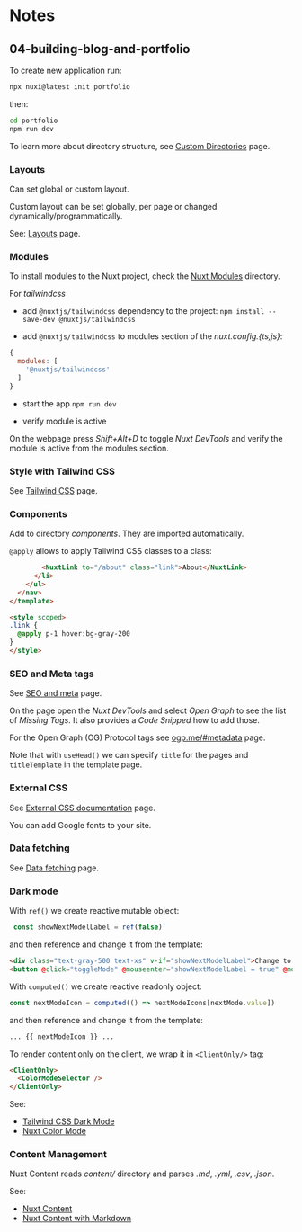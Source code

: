# Notes

## 04-building-blog-and-portfolio

To create new application run:

```sh
npx nuxi@latest init portfolio
```

then:

```sh
cd portfolio
npm run dev
```

To learn more about directory structure, see [Custom Directories](https://nuxt.com/docs/guide/directory-structure/components#custom-directories) page.

### Layouts

Can set global or custom layout.

Custom layout can be set globally, per page or changed dynamically/programmatically.

See: [Layouts](https://nuxt.com/docs/guide/directory-structure/layouts) page.

### Modules

To install modules to the Nuxt project, check the [Nuxt Modules](https://nuxt.com/modules) directory.

For _tailwindcss_

- add `@nuxtjs/tailwindcss` dependency to the project: `npm install --save-dev @nuxtjs/tailwindcss`

- add `@nuxtjs/tailwindcss` to modules section of the _nuxt.config.{ts,js}_:

```js
{
  modules: [
    '@nuxtjs/tailwindcss'
  ]
}
```

- start the app `npm run dev`

- verify module is active

On the webpage press _Shift+Alt+D_ to toggle _Nuxt DevTools_ and verify the module is active from the modules section.

### Style with Tailwind CSS

See [Tailwind CSS](https://tailwindcss.com/docs/installation) page.

### Components

Add to directory _components_. They are imported automatically.

`@apply` allows to apply Tailwind CSS classes to a class:

```html
        <NuxtLink to="/about" class="link">About</NuxtLink>
      </li>
    </ul>
  </nav>
</template>

<style scoped>
.link {
  @apply p-1 hover:bg-gray-200
}
</style>
```

### SEO and Meta tags

See [SEO and meta](https://nuxt.com/docs/getting-started/seo-meta) page.

On the page open the _Nuxt DevTools_ and select _Open Graph_ to see the list of _Missing Tags_. It also provides a _Code Snipped_ how to add those.

For the Open Graph (OG) Protocol tags see [ogp.me/#metadata](https://ogp.me/#metadata) page.

Note that with `useHead()` we can specify `title` for the pages and `titleTemplate` in the template page.

### External CSS

See [External CSS documentation](https://nuxt.com/docs/getting-started/seo-meta#external-css) page.

You can add Google fonts to your site.

### Data fetching

See [Data fetching](https://nuxt.com/docs/getting-started/data-fetching) page.

### Dark mode

With `ref()` we create reactive mutable object:

```js
 const showNextModelLabel = ref(false)`
```

and then reference and change it from the template:

```html
<div class="text-gray-500 text-xs" v-if="showNextModelLabel">Change to {{ nextMode }}</div>
<button @click="toggleMode" @mouseenter="showNextModelLabel = true" @mouseleave="showNextModelLabel = false" ...
```

With `computed()` we create reactive readonly object:

```js
const nextModeIcon = computed(() => nextModeIcons[nextMode.value])
```

and then reference and change it from the template:

```html
... {{ nextModeIcon }} ...
```

To render content only on the client, we wrap it in `<ClientOnly/>` tag:

```html
<ClientOnly>
  <ColorModeSelector />
</ClientOnly>
```

See:

- [Tailwind CSS Dark Mode](https://tailwindcss.com/docs/dark-mode)
- [Nuxt Color Mode](https://color-mode.nuxtjs.org/)

### Content Management

Nuxt Content reads _content/_ directory and parses _.md_, _.yml_, _.csv_, _.json_.

See:

- [Nuxt Content](https://content.nuxt.com/)
- [Nuxt Content with Markdown](https://content.nuxt.com/usage/markdown)
